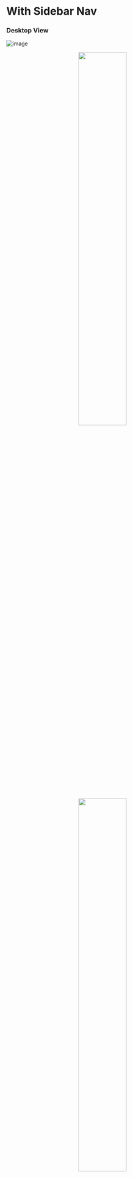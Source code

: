 # With Sidebar Nav
### Desktop View
![image](https://github.com/sawzwe/salesmindai_test/assets/94424420/92d0cf54-3105-4f7d-9b15-e13632b93a58)
<p align="center">
  <img src="https://github.com/sawzwe/salesmindai_test/assets/94424420/cf8c9b76-5c69-4ae5-a088-74934624ffb7" width="50%" />
  <img src="https://github.com/sawzwe/salesmindai_test/assets/94424420/d9a60912-8f37-4dfd-9396-7b3ffa3ab621" width="50%" /> 
</p>

# Without Sideabr Nav
### Desktop View
![image](https://github.com/sawzwe/salesmindai_test/assets/94424420/53f3dd6e-1031-4201-a2fa-91f861e9dccc)
### Tablet/iPad View
<p align="center">
  <img src="https://github.com/sawzwe/salesmindai_test/assets/94424420/c1a9f64d-1c44-4e7e-a776-97d59013d0b0" width="50%" />
  <img src="https://github.com/sawzwe/salesmindai_test/assets/94424420/bdcdae4c-b5f9-4e85-bec2-78cc27a56b95" width="50%" /> 
</p>

### Mobile View
<p align="center">
  <img src="https://github.com/sawzwe/salesmindai_test/assets/94424420/13196e5e-92a9-46fb-9942-4ee268cee558" width="50%" />
  <img src="https://github.com/sawzwe/salesmindai_test/assets/94424420/1ada871a-33b4-4e93-b4da-bec573437f22" width="50%" /> 
</p>

# Report
